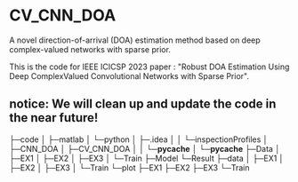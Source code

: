 # CV_CNN_DOA
A novel direction-of-arrival (DOA) estimation method based on deep complex-valued networks with sparse prior.

This is the code for IEEE ICICSP 2023 paper : "Robust DOA Estimation Using Deep ComplexValued Convolutional Networks with Sparse Prior".

notice: We will clean up and update the code in the near future!
----------------------------------------------------------------------------------------------------------
├─code
│  ├─matlab
│  └─python
│      ├─.idea
│      │  └─inspectionProfiles
│      ├─CNN_DOA
│      ├─CV_CNN_DOA
│      │  └─__pycache__
│      └─__pycache__
├─Data
│  ├─EX1
│  ├─EX2
│  ├─EX3
│  └─Train
├─Model
└─Result
    ├─data
    │  ├─EX1
    │  ├─EX2
    │  ├─EX3
    │  └─Train
    └─plot
        ├─EX1
        ├─EX2
        ├─EX3
        └─Train
